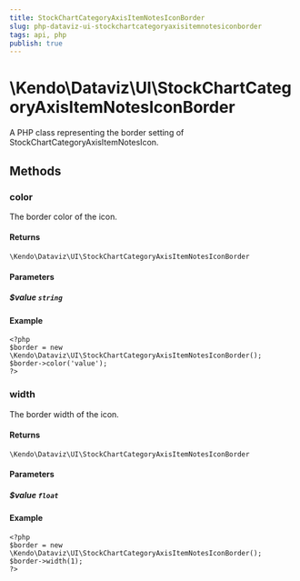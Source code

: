 ```yaml
---
title: StockChartCategoryAxisItemNotesIconBorder
slug: php-dataviz-ui-stockchartcategoryaxisitemnotesiconborder
tags: api, php
publish: true
---
```


# \Kendo\Dataviz\UI\StockChartCategoryAxisItemNotesIconBorder

A PHP class representing the border setting of StockChartCategoryAxisItemNotesIcon.


## Methods

### color
The border color of the icon.

#### Returns
`\Kendo\Dataviz\UI\StockChartCategoryAxisItemNotesIconBorder`

#### Parameters

##### $value `string`



#### Example 
    <?php
    $border = new \Kendo\Dataviz\UI\StockChartCategoryAxisItemNotesIconBorder();
    $border->color('value');
    ?>

### width
The border width of the icon.

#### Returns
`\Kendo\Dataviz\UI\StockChartCategoryAxisItemNotesIconBorder`

#### Parameters

##### $value `float`



#### Example 
    <?php
    $border = new \Kendo\Dataviz\UI\StockChartCategoryAxisItemNotesIconBorder();
    $border->width(1);
    ?>

 
